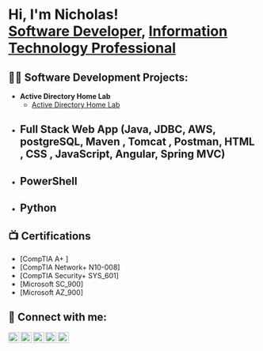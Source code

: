 <h1>Hi, I'm Nicholas! <br/><a href="https://github.com/njs33487/python-html-css-javascript">Software Developer</a>, <a href="https://www.linkedin.com/in/njs33487/">Information Technology Professional</a>
  
<h2>👨‍💻 Software Development Projects:</h2>

- <b>Active Directory Home Lab</b>
  - [Active Directory Home Lab](https://github.com/joshmadakor1/Algorithms-Practice)
- <b>Full Stack Web App (Java, JDBC, AWS, postgreSQL, Maven , Tomcat , Postman, HTML , CSS , JavaScript, Angular, Spring MVC)</b>
  -
- <b>PowerShell</b>
  - 
- <b>Python</b>
  - 

<h2>📺 Certifications</h2>

  - [CompTIA A+ ] 
  - [CompTIA Network+ N10-008] 
  - [CompTIA Security+ SYS_601]
  - [Microsoft SC_900]
  - [Microsoft AZ_900]
  
<h2> 🤳 Connect with me:</h2>

[<img align="left" alt="Nicholas Stanley | LinkedIn" width="22px" src="https://cdn.jsdelivr.net/npm/simple-icons@v3/icons/linkedin.svg" />][linkedin]
  [<img align="left" alt="NicholasStanley | YouTube" width="22px" src="https://cdn.jsdelivr.net/npm/simple-icons@v3/icons/youtube.svg" />][youtube]
[<img align="left" alt="NicholasStanley | Twitter" width="22px" src="https://cdn.jsdelivr.net/npm/simple-icons@v3/icons/twitter.svg" />][twitter]
[<img align="left" alt="NicholasStanley | LinkedIn" width="22px" src="https://cdn.jsdelivr.net/npm/simple-icons@v3/icons/linkedin.svg" />][linkedin]
[<img align="left" alt="NicholasStanley | Instagram" width="22px" src="https://cdn.jsdelivr.net/npm/simple-icons@v3/icons/instagram.svg" />][instagram]

[twitter]: https://linkedin.com/in/njs33487
[youtube]: https://linkedin.com/in/njs33487
[instagram]: https://linkedin.com/in/njs33487
[linkedin]: https://linkedin.com/in/njs33487


